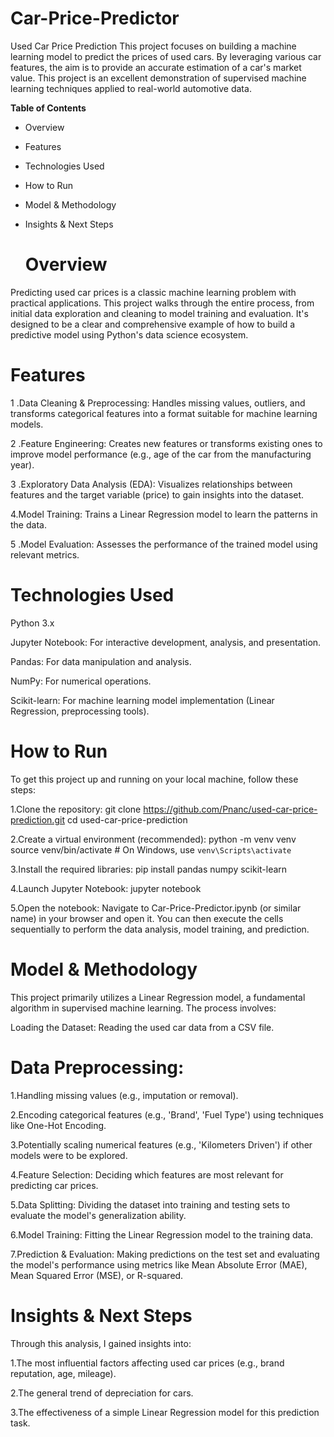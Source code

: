 # Car-Price-Predictor 

Used Car Price Prediction
This project focuses on building a machine learning model to predict the prices of used cars. By leveraging various car features, the aim is to provide an accurate estimation of a car's market value. This project is an excellent demonstration of supervised machine learning techniques applied to real-world automotive data.

**Table of Contents**
* Overview

* Features

* Technologies Used

* How to Run

* Model & Methodology

* Insights & Next Steps

   # Overview
Predicting used car prices is a classic machine learning problem with practical applications. This project walks through the entire process, from initial data exploration and cleaning to model training and evaluation. It's designed to be a clear and comprehensive example of how to build a predictive model using Python's data science ecosystem.

# Features
1 .Data Cleaning & Preprocessing: Handles missing values, outliers, and transforms categorical features into a format suitable for machine learning models.

2 .Feature Engineering: Creates new features or transforms existing ones to improve model performance (e.g., age of the car from the manufacturing year).

3 .Exploratory Data Analysis (EDA): Visualizes relationships between features and the target variable (price) to gain insights into the dataset.

4.Model Training: Trains a Linear Regression model to learn the patterns in the data.

5 .Model Evaluation: Assesses the performance of the trained model using relevant metrics.

 # Technologies Used
Python 3.x

Jupyter Notebook: For interactive development, analysis, and presentation.

Pandas: For data manipulation and analysis.

NumPy: For numerical operations.

Scikit-learn: For machine learning model implementation (Linear Regression, preprocessing tools).

# How to Run
To get this project up and running on your local machine, follow these steps:

1.Clone the repository:
git clone https://github.com/Pnanc/used-car-price-prediction.git
cd used-car-price-prediction

2.Create a virtual environment (recommended):
python -m venv venv
source venv/bin/activate  # On Windows, use `venv\Scripts\activate`

3.Install the required libraries:
pip install pandas numpy scikit-learn

4.Launch Jupyter Notebook:
jupyter notebook

5.Open the notebook:
Navigate to Car-Price-Predictor.ipynb (or similar name) in your browser and open it. You can then execute the cells sequentially to perform the data analysis, model training, and prediction.

# Model & Methodology
This project primarily utilizes a Linear Regression model, a fundamental algorithm in supervised machine learning. The process involves:

Loading the Dataset: Reading the used car data from a CSV file.

# Data Preprocessing:

1.Handling missing values (e.g., imputation or removal).

2.Encoding categorical features (e.g., 'Brand', 'Fuel Type') using techniques like One-Hot Encoding.

3.Potentially scaling numerical features (e.g., 'Kilometers Driven') if other models were to be explored.

4.Feature Selection: Deciding which features are most relevant for predicting car prices.

5.Data Splitting: Dividing the dataset into training and testing sets to evaluate the model's generalization ability.

6.Model Training: Fitting the Linear Regression model to the training data.

7.Prediction & Evaluation: Making predictions on the test set and evaluating the model's performance using metrics like Mean Absolute Error (MAE), Mean Squared Error (MSE), or R-squared.

# Insights & Next Steps
Through this analysis, I  gained insights into:

1.The most influential factors affecting used car prices (e.g., brand reputation, age, mileage).

2.The general trend of depreciation for cars.

3.The effectiveness of a simple Linear Regression model for this prediction task.

